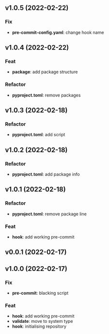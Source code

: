 ## v1.0.5 (2022-02-22)

### Fix

- **pre-commit-config.yaml**: change hook name

## v1.0.4 (2022-02-22)

### Feat

- **package**: add package structure

### Refactor

- **pyproject.toml**: remove packages

## v1.0.3 (2022-02-18)

### Refactor

- **pyproject.toml**: add script

## v1.0.2 (2022-02-18)

### Refactor

- **pyproject.toml**: add package info

## v1.0.1 (2022-02-18)

### Refactor

- **pyproject.toml**: remove package line

### Feat

- **hook**: add working pre-commit

## v0.0.1 (2022-02-17)

## v1.0.0 (2022-02-17)

### Fix

- **pre-commit**: blacking script

### Feat

- **hook**: add working pre-commit
- **validate**: move to system type
- **hook**: initialising repository
